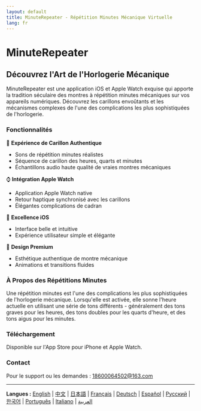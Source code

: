 ```yaml
---
layout: default
title: MinuteRepeater - Répétition Minutes Mécanique Virtuelle
lang: fr
---
```


# MinuteRepeater
## Découvrez l'Art de l'Horlogerie Mécanique

MinuteRepeater est une application iOS et Apple Watch exquise qui apporte la tradition séculaire des montres à répétition minutes mécaniques sur vos appareils numériques. Découvrez les carillons envoûtants et les mécanismes complexes de l'une des complications les plus sophistiquées de l'horlogerie.

### Fonctionnalités

🎵 **Expérience de Carillon Authentique**
- Sons de répétition minutes réalistes
- Séquence de carillon des heures, quarts et minutes
- Échantillons audio haute qualité de vraies montres mécaniques

⌚ **Intégration Apple Watch**
- Application Apple Watch native
- Retour haptique synchronisé avec les carillons
- Élégantes complications de cadran

📱 **Excellence iOS**
- Interface belle et intuitive
- Expérience utilisateur simple et élégante

🎨 **Design Premium**
- Esthétique authentique de montre mécanique
- Animations et transitions fluides

### À Propos des Répétitions Minutes

Une répétition minutes est l'une des complications les plus sophistiquées de l'horlogerie mécanique. Lorsqu'elle est activée, elle sonne l'heure actuelle en utilisant une série de tons différents - généralement des tons graves pour les heures, des tons doubles pour les quarts d'heure, et des tons aigus pour les minutes.

### Téléchargement

Disponible sur l'App Store pour iPhone et Apple Watch.

### Contact

Pour le support ou les demandes : [18600064502@163.com](mailto:18600064502@163.com)

---

**Langues :** [English](./index.html) | [中文](./zh.html) | [日本語](./ja.html) | [Français](./fr.html) | [Deutsch](./de.html) | [Español](./es.html) | [Русский](./ru.html) | [한국어](./ko.html) | [Português](./pt.html) | [Italiano](./it.html) | [العربية](./ar.html)